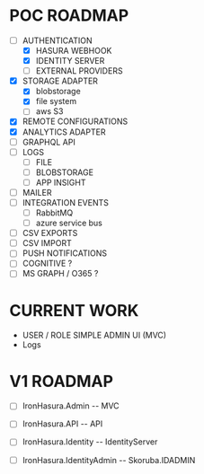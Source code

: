 POC ROADMAP
===========

- [ ] AUTHENTICATION
  - [x] HASURA WEBHOOK
  - [x] IDENTITY SERVER
  - [ ] EXTERNAL PROVIDERS
- [x] STORAGE ADAPTER
    - [x] blobstorage
    - [x] file system
    - [ ] aws S3
- [x] REMOTE CONFIGURATIONS
- [x] ANALYTICS ADAPTER
- [ ] GRAPHQL API
- [ ] LOGS
  - [ ] FILE
  - [ ] BLOBSTORAGE
  - [ ] APP INSIGHT
- [ ] MAILER
- [ ] INTEGRATION EVENTS
    - [ ] RabbitMQ
    - [ ] azure service bus
- [ ] CSV EXPORTS
- [ ] CSV IMPORT
- [ ] PUSH NOTIFICATIONS
- [ ] COGNITIVE ?
- [ ] MS GRAPH / O365 ?

CURRENT WORK
============

* USER / ROLE SIMPLE ADMIN UI (MVC)
* Logs

V1 ROADMAP
==========

- [ ] IronHasura.Admin -- MVC
- [ ] IronHasura.API -- API
- [ ] IronHasura.Identity -- IdentityServer
- [ ] IronHasura.IdentityAdmin -- Skoruba.IDADMIN


